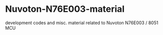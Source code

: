 # Nuvoton-N76E003-material
development codes and misc. material related to Nuvoton N76E003 / 8051 MCU
